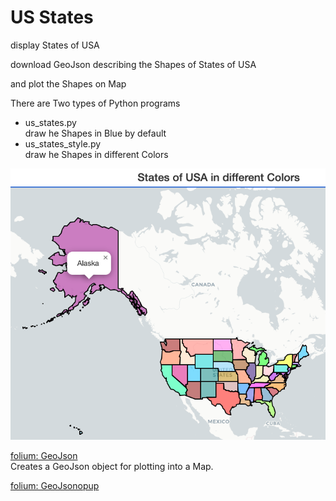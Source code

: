 US States
===============

display States of USA

download GeoJson describing the Shapes of States of USA

and plot the Shapes on Map

There are Two types of Python programs

- us_states.py  
draw he Shapes in Blue by default  
- us_states_style.py  
draw he Shapes in different Colors  

![us states style](https://github.com/ohwada/World_Countries/blob/main/folium/us_states/screenshots/us_states_style.png)

[folium: GeoJson](https://python-visualization.github.io/folium/modules.html#folium.features.GeoJson)  
Creates a GeoJson object for plotting into a Map.  

[folium: GeoJsonopup](https://python-visualization.github.io/folium/modules.html#folium.features.GeoJsonPopup)

